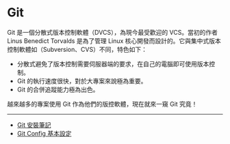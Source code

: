 Git
===========================

Git 是一個分散式版本控制軟體（DVCS），為現今最受歡迎的 VCS。當初的作者 Linus Benedict Torvalds 是為了管理 Linux 核心開發而設計的。它與集中式版本控制軟體如（Subversion、CVS）不同，特色如下：
* 分散式避免了版本控制需要伺服器端的要求，在自己的電腦即可使用版本控制。
* Git 的執行速度很快，對於大專案來說極為重要。
* Git 的合併追蹤能力極為出色。

越來越多的專案使用 Git 作為他們的版控軟體，現在就來一窺 Git 究竟！

* * *

* [Git 安裝筆記](1_Git_Install.md "Git 安裝詳解")
* [Git Config 基本設定](2_Git_Config_Basic.md "Config 基本中的基本")
